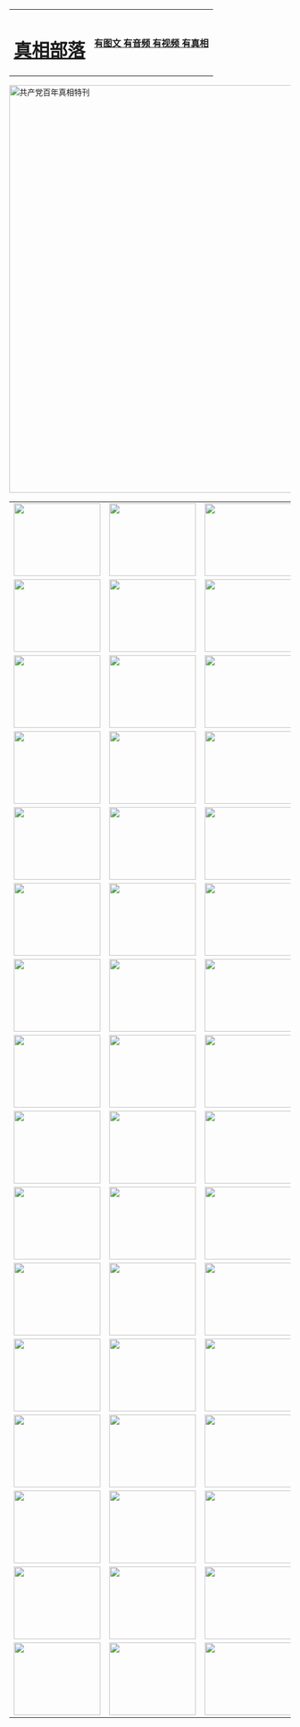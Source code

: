 <table>
<tr>

<td>
	<H1><a href="http://f83.fawasblog.com/zx/">真相部落</a></H1>
</td>
<td>
	<H4><a href="http://f83.fawasblog.com/zx/">有图文 有音频 有视频 有真相</a></H4>
</td>
</tr>
</table>

 <div ><a href="http://f83.fawasblog.com/zx/bngcd/"><img src="http://f83.fawasblog.com/zx/bngcd/gcdbnzx.jpg" width="730"  border="0" alt="共产党百年真相特刊"></a></div>

<table>
<tr>
	<td><a href="http://g12.akasahomes.com/xtr/107/"><img  src ="http://g12.akasahomes.com/pic/2017/02/107.jpg" width="155px" height="130px"></a></td>
	<td><a href="http://g12.akasahomes.com/xtr/829/"><img src ="http://g12.akasahomes.com/pic/2017/02/829.jpg" width="155px" height="130px"></a></td>
	<td><a href="http://g12.akasahomes.com/xtr/69/"><img  src ="http://g12.akasahomes.com/pic/2017/02/69.jpg" width="155px" height="130px"></a></td>
	<td><a href="http://g12.akasahomes.com/xtr/99/"><img  src ="http://g12.akasahomes.com/pic/2017/02/99.jpg" width="155px" height="130px"></a></td>
</tr>
<tr>
	<td><a href="http://g12.akasahomes.com/xtr/40/"><img  src ="http://g12.akasahomes.com/pic/2017/02/40.jpg" width="155px" height="130px"></a></td>
	<td><a href="http://g12.akasahomes.com/xtr/20/"><img  src ="http://g12.akasahomes.com/pic/2017/02/20.jpg" width="155px" height="130px"></a></td>
	<td><a href="http://g12.akasahomes.com/xtr/81/"><img  src ="http://g12.akasahomes.com/pic/2017/02/81.jpg" width="155px" height="130px"></a></td>
	<td><a href="http://g12.akasahomes.com/xtr/2/"><img  src ="http://g12.akasahomes.com/pic/2017/02/2.jpg" width="155px" height="130px"></a></td>
</tr>
<tr>
	<td><a href="http://g12.akasahomes.com/xtr/86/"><img  src ="http://g12.akasahomes.com/pic/2017/02/86.jpg" width="155px" height="130px"></a></td>
	<td><a href="http://g12.akasahomes.com/xtr/109/"><img  src ="http://g12.akasahomes.com/pic/2017/02/109.jpg" width="155px" height="130px"></a></td>
	<td><a href="http://g12.akasahomes.com/xtr/1378/"><img  src ="http://g12.akasahomes.com/pic/2017/02/1378.jpg" width="155px" height="130px"></a></td>
	<td><a href="http://g12.akasahomes.com/xtr/57/"><img  src ="http://g12.akasahomes.com/pic/2017/02/57.jpg" width="155px" height="130px"></a></td>
</tr>
<tr>
	<td><a href="http://g12.akasahomes.com/xtr/1219/"><img  src ="http://g12.akasahomes.com/pic/2017/02/1219.jpg" width="155px" height="130px"></a></td>
	<td><a href="http://g12.akasahomes.com/xtr/1220/"><img  src ="http://g12.akasahomes.com/pic/2017/02/1220.jpg" width="155px" height="130px"></a></td>
	<td><a href="http://g12.akasahomes.com/xtr/1221/"><img  src ="http://g12.akasahomes.com/pic/2017/02/1221.jpg" width="155px" height="130px"></a></td>
	<td><a href="http://g12.akasahomes.com/xtr/51/"><img  src ="http://g12.akasahomes.com/pic/2017/02/51.jpg" width="155px" height="130px"></a></td>
</tr>
<tr>
	<td><a href="http://g12.akasahomes.com/xtr/1055/"><img  src ="http://g12.akasahomes.com/pic/2017/02/1055.jpg" width="155px" height="130px"></a></td>
	<td><a href="http://g12.akasahomes.com/xtr/611/"><img  src ="http://g12.akasahomes.com/pic/2017/02/611.jpg" width="155px" height="130px"></a></td>
	<td><a href="http://g12.akasahomes.com/xtr/1121/"><img  src ="http://g12.akasahomes.com/pic/2017/02/1121.jpg" width="155px" height="130px"></a></td>
	<td><a href="http://g12.akasahomes.com/xtr/610/"><img  src ="http://g12.akasahomes.com/pic/2017/02/610.jpg" width="155px" height="130px"></a></td>
</tr>
<tr>
	<td><a href="http://g12.akasahomes.com/xtr/1128/"><img  src ="http://g12.akasahomes.com/pic/2017/02/1128.jpg" width="155px" height="130px"></a></td>
	<td><a href="http://g12.akasahomes.com/xtr/1395/"><img  src ="http://g12.akasahomes.com/pic/2017/02/1406.jpg" width="155px" height="130px"></a></td>
	<td><a href="http://g12.akasahomes.com/xtr/1407/"><img  src ="http://g12.akasahomes.com/pic/2017/02/1407.jpg" width="155px" height="130px"></a></td>
	<td><a href="http://g12.akasahomes.com/xtr/934/"><img  src ="http://g12.akasahomes.com/pic/2017/02/934.jpg" width="155px" height="130px"></a></td>
</tr>
<tr>
	<td><a href="http://g12.akasahomes.com/xtr/641/"><img  src ="http://g12.akasahomes.com/pic/2017/02/641.jpg" width="155px" height="130px"></a></td>
	<td><a href="http://g12.akasahomes.com/xtr/949/"><img  src ="http://g12.akasahomes.com/pic/2017/02/949.jpg" width="155px" height="130px"></a></td>
	<td><a href="http://g12.akasahomes.com/xtr/112/"><img  src ="http://g12.akasahomes.com/pic/2017/02/112.jpg" width="155px" height="130px"></a></td>
	<td><a href="http://g12.akasahomes.com/xtr/812/"><img  src ="http://g12.akasahomes.com/pic/2017/02/812.jpg" width="155px" height="130px"></a></td>
</tr>
<tr>
	<td><a href="http://g12.akasahomes.com/xtr/103/"><img  src ="http://g12.akasahomes.com/pic/2017/02/103.jpg" width="155px" height="130px"></a></td>
	<td><a href="http://g12.akasahomes.com/xtr/3/"><img  src ="http://g12.akasahomes.com/pic/2017/02/3.jpg" width="155px" height="130px"></a></td>
	<td><A href="http://g12.akasahomes.com/mp4/zx/2015/11/Lkmtt.mp4" target="_blank" title="莲开满天庭"><img  src="http://g12.akasahomes.com/pic/2015/11/Lkmtt3480_jssor.jpg"  width="155px" height="130px"></A></td>
	<td><A href="http://g12.akasahomes.com/mp4/zx/2015/11/2013513.mp4" target="_blank" title="飞旋的法轮"><img  src="http://g12.akasahomes.com/pic/2015/11/falun480_jssor.jpg"  width="155px" height="130px"></A></td>
</tr>
<tr>
	<td><A href="http://g12.akasahomes.com/mp4/zx/2015/11/NYParade.mp4" target="_blank" title="2004年4月10日法轮功纽约大游行"><img  src="http://g12.akasahomes.com/pic/2015/11/nyparade480_jssor.jpg"  width="155px" height="130px"></A></td>
	<td><A href="http://g12.akasahomes.com/mp4/news617/2015/05/WEB_s28093.mp4" target="_blank" title="2015年世界法轮大法日特别报导"><img  src="http://g12.akasahomes.com/pic/2015/11/p6752711a666997037_jssor.jpg"  width="155px" height="130px"></A></td>
	<td><A href="http://g12.akasahomes.com/mp4/news829/2015/11/30211_326650.mp4" target="_blank" title="沧州绑架案连审四天 民众抹泪称审好人"><img  src="http://g12.akasahomes.com/pic/2015/11/changzhou2480_jssor.jpg"  width="155px" height="130px"></A></td>
	<td><A href="http://g12.akasahomes.com/mp4/mhph/2015/10/changzhou.mp4" target="_blank" title="沧州真相--狮城血泪"><img  src="http://g12.akasahomes.com/pic/2015/11/changzhou480_jssor.jpg"  width="155px" height="130px"></A></td>
</tr>
<tr>
	<td><A href="http://g12.akasahomes.com/mp4/mhjd/mhjd_55.mp4" target="_blank" title="正义律师与无罪辩护"><img  src="http://g12.akasahomes.com/pic/2015/11/wzbh480_jssor.jpg"  width="155px" height="130px"></A></td>
	<td><A href="http://g12.akasahomes.com/mp4/zx/2015/11/layerkcs.mp4" target="_blank" title="中国的良心--高智晟律师"><img  src="http://g12.akasahomes.com/pic/2015/11/layerkcs2480_jssor.jpg"  width="155px" height="130px"></A></td>
	<td><A href="http://g12.akasahomes.com/mp4/mhph/2015/10/szxl.mp4" target="_blank" title="神州血泪--北京、大庆、广东、哈尔滨"><img  src="http://g12.akasahomes.com/pic/2015/11/szxl480_jssor.jpg"  width="155px" height="130px"></A></td>
	<td><A href="http://g12.akasahomes.com/mp4/zx/2015/11/TangShanFFXS.mp4" target="_blank" title="真相纪录片：凤凰新生"><img  src="http://g12.akasahomes.com/pic/2015/11/fhxs2480_jssor.jpg"  width="155px" height="130px"></A></td>
</tr>
<tr>
	<td><A href="http://g12.akasahomes.com/mp4/zx/2015/11/jidong.mp4" target="_blank" title="冀东监狱的罪恶"><img  src="http://g12.akasahomes.com/pic/2015/11/jidong480_jssor.jpg"  width="155px" height="130px"></A></td>
	<td><A href="http://g12.akasahomes.com/mp4/mhph/2015/10/tangshan.mp4" target="_blank" title="凤凰血泪"><img  src="http://g12.akasahomes.com/pic/2015/11/tangshan480_jssor.jpg"  width="155px" height="130px"></A>
					</div></td>
	<td>	<A href="http://g12.akasahomes.com/mp4/mhph/2015/10/zfxtzxl.mp4" target="_blank" title="政法系统罪行录--唐山篇"><img  src="http://g12.akasahomes.com/pic/2015/11/zfxtzxl480_jssor.jpg"  width="155px" height="130px"></A></td>
	<td><A href="http://g12.akasahomes.com/mp4/mhph/2015/10/QDBG.mp4" target="_blank" title="青岛悲歌"><img  src="http://g12.akasahomes.com/pic/2015/10/qdbg2480_jssor.jpg"  width="155px" height="130px"></A></td>
</tr>
<tr>
	<td><A href="http://g12.akasahomes.com/mp4/mhph/2015/10/huludao.mp4" target="_blank" title="葫芦岛永恒的见证"><img  src="http://g12.akasahomes.com/pic/2015/10/huludao480_jssor.jpg"  width="155px" height="130px"></A></td>
	<td><A href="http://g12.akasahomes.com/mp4/mhph/2015/10/qbzx.mp4" target="_blank" title="湖畔泉边听真相-济南泉城的传奇"><img  src="http://g12.akasahomes.com/pic/2015/10/hupan480_jssor.jpg"  width="155px" height="130px"></A></td>
	<td><A href="http://g12.akasahomes.com/mp4/mhph/2015/10/baoding_dvd_v2.mp4" target="_blank" title="燕赵悲歌"><img  src="http://g12.akasahomes.com/pic/2015/10/yzbg480_jssor.jpg"  width="155px" height="130px"></A></td>
	<td><A href="http://g12.akasahomes.com/mp4/zx/2015/11/meihuashi_complete_ED2.0.mp4" target="_blank" title="梅花诗完整版"><img  src="http://g12.akasahomes.com/pic/2015/11/mhs480_jssor.jpg"  width="155px" height="130px"></A></td>
</tr>
<tr>
	<td><A href="http://g12.akasahomes.com/mp4/zx/2015/11/fengbei512k.mp4" target="_blank" title="丰碑"><img  src="http://g12.akasahomes.com/pic/2015/11/fongbei480_jssor.jpg"  width="155px" height="130px"></A></td>
	<td><A href="http://g12.akasahomes.com/mp4/zx/2015/11/fytdxComplete.mp4" target="_blank" title="风雨天地行全集"><img  src="http://g12.akasahomes.com/pic/2015/11/fytdxWhite480_jssor.jpg"  width="155px" height="130px"></A></td>
	<td><A href="http://g12.akasahomes.com/mp4/zx/2015/11/JianZheng.mp4" target="_blank" title="见证"><img  src="http://g12.akasahomes.com/pic/2015/11/witness480_jssor.jpg"  width="155px" height="130px"></A></td>
	<td><A href="http://g12.akasahomes.com/mp4/mhph/2015/10/hcym.mp4" target="_blank" title="红朝阴谋"><img  src="http://g12.akasahomes.com/pic/2015/10/hcym480_jssor.jpg"  width="155px" height="130px"></A></td>
</tr>
<tr>
	<td><A href="http://g12.akasahomes.com/mp4/zx/2015/11/zfzxPalV3.mp4" target="_blank" title="是自焚还是骗局"><img  src="http://g12.akasahomes.com/pic/2015/11/zfzx4805_jssor.jpg"  width="155px" height="130px"></A></td>
	<td><A href="http://g12.akasahomes.com/mp4/zx/2015/11/lsdspMsyTd.mp4" target="_blank" title="历史的审判"><img  src="http://g12.akasahomes.com/pic/2015/11/lsdsp480_jssor.jpg"  width="155px" height="130px"></A></td>
	<td><A href="http://g12.akasahomes.com/mp4/news886/2015/11/concat886.mp4" target="_blank" title="一周全球控告江泽民"><img  src="http://g12.akasahomes.com/pic/2015/11/news886480_jssor.jpg"  width="155px" height="130px"></A></td>
	<td><A href="http://g12.akasahomes.com/mp4/news1378/2014/08/CQSD_s0_e4_v2_i0-CQSD_4-video.mp4" target="_blank" title="欧洲的抉择"><img  src="http://g12.akasahomes.com/pic/2015/11/p5143421a564166643-ss_jssor.jpg"  width="155px" height="130px"></A></td>
</tr>
<tr>
	<td><A href="http://g12.akasahomes.com/mp4/zx/2015/11/hk20150720parade.mp4" target="_blank" title="港法轮功反迫害大游行 大陆游客震撼"><img  src="http://g12.akasahomes.com/pic/2015/11/281098-ss_jssor.jpg"  width="155px" height="130px"></A></td>
	<td><A href="http://g12.akasahomes.com/mp4/zx/2015/11/20150720hkParade512k.mp4" target="_blank" title="香港法轮功720游行声援诉江潮"><img  src="http://g12.akasahomes.com/pic/2015/11/2015720parade480_jssor.jpg"  width="155px" height="130px"></A></td>
	<td><A href="http://g12.akasahomes.com/mp4/zx/2015/11/hktdc512.mp4" target="_blank" title="香港退党潮"><img  src="http://g12.akasahomes.com/pic/2015/11/hktdc480_jssor.jpg"  width="155px" height="130px"></A></td>
	<td><A href="http://g12.akasahomes.com/mp4/news413/2015/11/concat413.mp4" target="_blank" title="本月退党精选"><img  src="http://g12.akasahomes.com/pic/2015/11/tuidang480_jssor.jpg"  width="155px" height="130px"></A></td>
</tr>
<tr>
	<td><A href="http://g12.akasahomes.com/mp4/news823/2015/11/TSZG_British_1_QA_A_TSZG-61-1_XinHaoNianZuoZh_P617180.mp4" target="_blank" title="辛灏年：纪念《九评共产党》发表十周年演讲"><img  src="http://g12.akasahomes.com/pic/2015/11/xhn9p10480_jssor.jpg"  width="155px" height="130px"></A></td>
	<td><A href="http://g12.akasahomes.com/mp4/news57/2015/11/JPGCD8.mp4" target="_blank" title="【九评之八】评中国共产党的邪教本质"><img  src="http://g12.akasahomes.com/pic/2015/11/9pkcd8p480_jssor.jpg"  width="155px" height="130px"></A></td>
	<td><A href="http://g12.akasahomes.com/mp4/other/kao.Chih.Sheng_story.mp4"  target="_blank" title="超越恐惧:高智晟的故事"				style="font-size:20px;"><img src="http://g12.akasahomes.com/pic/2016/12/GZS201408070902.jpg"  width="155px" height="130px">
						</A></td>
	<td><A href="http://g12.akasahomes.com/mp4/zx/2016/11/oh10yearsInv.mp4"  target="_blank" title="纪录片《活摘 十年调查》完整版" style="font-size:20px;"><img src="http://g12.akasahomes.com/pic/2016/11/10yearsOHinv.jpg"  width="155px" height="130px">
						</A></td>
</tr>
</table>


